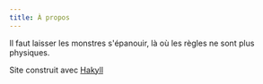 ```yaml
---
title: À propos
---
```

Il faut laisser les monstres s'épanouir, là où les règles ne sont plus physiques.

Site construit avec [Hakyll](https://jaspervdj.be/hakyll)
